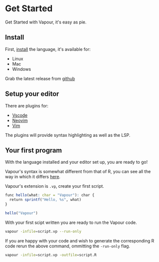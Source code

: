 # Get Started

Get Started with Vapour, it's easy as pie.

## Install

First, [install](/install) the language, it's available for:

- Linux
- Mac
- Windows

Grab the latest release from [github](https://github.com/vapourlang/vapour/releases)

## Setup your editor

There are plugins for:

- [Vscode](https://github.com/vapourlang/vapour-vscode)
- [Neovim](git@github.com:vapourlang/vapour-nvim)
- [Vim](git@github.com:vapourlang/vapour-vim)

The plugins will provide syntax highlighting as well as the LSP.

## Your first program

With the language installed and your editor set up, you are ready to go!

Vapour's syntax is somewhat different from that of R, you can see all the 
way in which it differs [here](/docs/syntax).

Vapour's extension is `.vp`, create your first script.

```r
func hello(what: char = "Vapour"): char {
  return sprintf("Hello, %s", what)
}

hello("Vapour")
```

With your first scipt written you are ready to run the Vapour code.

```bash
vapour -infile=script.vp --run-only
```

If you are happy with your code and wish to generate the corresponding R
code rerun the above command, ommitting the `-run-only` flag.

```bash
vapour -infile=script.vp -outfile=script.R
```

